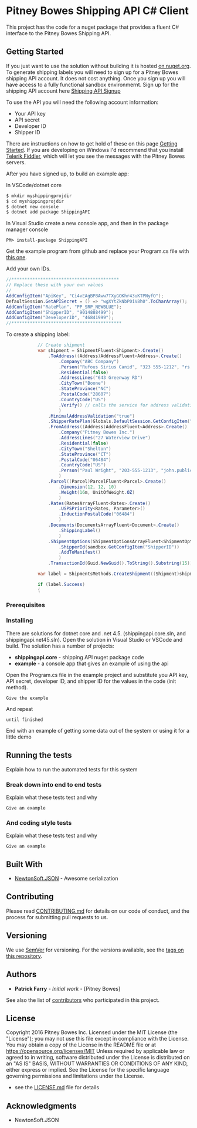 
# Pitney Bowes Shipping API C# Client

This project has the code for a nuget package that provides a fluent C# interface to the Pitney Bowes Shipping API.

## Getting Started
If you just want to use the solution without building it is hosted [on nuget.org](https://www.nuget.org/packages/shippingapi/).
To generate shipping labels you will need to sign up for a Pitney Bowes shipping API account. It does not cost anything. Once you sign up you will have access to a fully functional sandbox environmernt. Sign up for the shipping API account here [Shipping API Signup](https://signup.pitneybowes.com/signup/shipping)

To use the API you will need the following account information:
* Your API key
* API secret
* Developer ID
* Shipper ID

There are instructions on how to get hold of these on this page [Getting Started](https://shipping.pitneybowes.com/getting-started.html). 
If you are developing on Windows I'd recommend that you install [Telerik Fiddler](http://www.telerik.com/fiddler), which will let you see the messages with the Pitney Bowes servers.

After you have signed up, to build an example app:

In VSCode/dotnet core
```bash
$ mkdir myshippingprojdir
$ cd myshippingprojdir
$ dotnet new console
$ dotnet add package ShippingAPI
```

In Visual Studio create a new console app, and then in the package manager console
```
PM> install-package ShippingAPI
```
Get the example program from github and replace your Program.cs file with [this one](https://github.com/paddypawprints/shippingAPI/blob/master/example/Program.cs).

Add your own IDs.
```csharp
//*****************************************
// Replace these with your own values
//
AddConfigItem("ApiKey", "Ci4vEAgBP8Aww7TXyGOKhr43uKTPNyfO");
DefaultSession.GetAPISecret = () => "wgXYtZkNbP0iV8h0".ToCharArray();
AddConfigItem("RatePlan", "PP_SRP_NEWBLUE");
AddConfigItem("ShipperID", "9014888499");
AddConfigItem("DeveloperID", "46841999");
//******************************************
```

To create a shipping label:
```csharp
            // Create shipment
            var shipment = ShipmentFluent<Shipment>.Create()
                .ToAddress((Address)AddressFluent<Address>.Create()
                    .Company("ABC Company")
                    .Person("Rufous Sirius Canid", "323 555-1212", "rs.canid@gmail.com")
                    .Residential(false)
                    .AddressLines("643 Greenway RD")
                    .CityTown("Boone")
                    .StateProvince("NC")
                    .PostalCode("28607")
                    .CountryCode("US")
                    .Verify() // calls the service for address validation
                    )
                .MinimalAddressValidation("true")
                .ShipperRatePlan(Globals.DefaultSession.GetConfigItem("RatePlan"))
                .FromAddress((Address)AddressFluent<Address>.Create()
                    .Company("Pitney Bowes Inc.")
                    .AddressLines("27 Waterview Drive")
                    .Residential(false)
                    .CityTown("Shelton")
                    .StateProvince("CT")
                    .PostalCode("06484")
                    .CountryCode("US")
                    .Person("Paul Wright", "203-555-1213", "john.publica@pb.com")
                    )
                .Parcel((Parcel)ParcelFluent<Parcel>.Create()
                    .Dimension(12, 12, 10)
                    .Weight(16m, UnitOfWeight.OZ)
                    )
                .Rates(RatesArrayFluent<Rates>.Create()
                    .USPSPriority<Rates, Parameter>()
                    .InductionPostalCode("06484")
                    )
                .Documents(DocumentsArrayFluent<Document>.Create()
                    .ShippingLabel()
                    )
                .ShipmentOptions(ShipmentOptionsArrayFluent<ShipmentOptions>.Create()
                    .ShipperId(sandbox.GetConfigItem("ShipperID"))
                    .AddToManifest()
                    )
                .TransactionId(Guid.NewGuid().ToString().Substring(15));

            var label = ShipmentsMethods.CreateShipment((Shipment)shipment).GetAwaiter().GetResult();

            if (label.Success)
            {
```
### Prerequisites


### Installing

There are solutions for dotnet core and .net 4.5. (shippingapi.core.sln, and shippingapi.net45.sln). Open the solution in Visual Studio or VSCode and build. 
The solution has a number of projects:
* **shippingapi.core** - shipping API nuget package code
* **example** - a console app that gives an example of using the api

Open the Program.cs file in the example project and substitute you API key, API secret, developer ID, and shipper ID for the values in the code (init method). 

```
Give the example
```

And repeat

```
until finished
```

End with an example of getting some data out of the system or using it for a little demo

## Running the tests

Explain how to run the automated tests for this system

### Break down into end to end tests

Explain what these tests test and why

```
Give an example
```

### And coding style tests

Explain what these tests test and why

```
Give an example
```

## Built With

* [NewtonSoft.JSON](http://www.dropwizard.io/1.0.2/docs/) - Awesome serialization

## Contributing

Please read [CONTRIBUTING.md](https://gist.github.com/PurpleBooth/b24679402957c63ec426) for details on our code of conduct, and the process for submitting pull requests to us.

## Versioning

We use [SemVer](http://semver.org/) for versioning. For the versions available, see the [tags on this repository](https://github.com/your/project/tags). 

## Authors

* **Patrick Farry** - *Initial work* - [Pitney Bowes]

See also the list of [contributors](https://github.com/your/project/contributors) who participated in this project.

## License

Copyright 2016 Pitney Bowes Inc.
Licensed under the MIT License (the "License"); you may not use this file except in compliance with the License.  You may obtain a copy of the License in the README file or at
    https://opensource.org/licenses/MIT 
Unless required by applicable law or agreed to in writing, software distributed under the License is distributed on an "AS IS" BASIS, WITHOUT WARRANTIES OR CONDITIONS OF ANY KIND, either express or implied.  See the License for the specific language governing permissions and limitations under the License.
 - see the [LICENSE.md](LICENSE.md) file for details

## Acknowledgments

* NewtonSoft.JSON